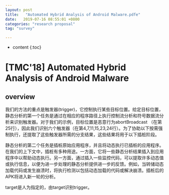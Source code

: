 ```yaml
---
layout: post
title:   "Automated Hybrid Analysis of Android Malware.pdfe"
date:   2019-07-16 08:55:01 +0800
categories: "research proposal"
tag: "survey"

---
```


* content
{:toc}




# [TMC'18] Automated Hybrid Analysis of Android Malware

## overview

我们的方法的重点是触发器(trigger)，它控制执行某些目标位置。给定目标位置，静态分析的第一个任务是通过在相应的程序路径上执行控制流分析和符号数据流分析来识别触发器。对于我们的示例，目标位置是恶意行为abortBroadcast （在第25行），因此我们识别六个触发器（在第4,7,11,15,23,24行）。为了协助以下按需强制执行，还提取了这些触发器所需的分支结果，这些结果将用于以下插桩阶段。

静态分析的第二个任务是插桩原始应用程序，并且将动态执行已插桩的应用程序。在我们的上下文中，插桩有多种用途。一方面，它将一些静态分析结果插入到应用程序中以帮助动态执行。另一方面，通过插入一些监控代码，可以提取许多动态值或执行信息，以便为进一步处理的静态分析提供进一步的反馈。例如，当转储动态加载代码或发生崩溃时，将执行检测以包括动态加载的代码或解决崩溃。插桩后的APK将进入新一轮的分析。

target是人为指定的，由target识别trigger。